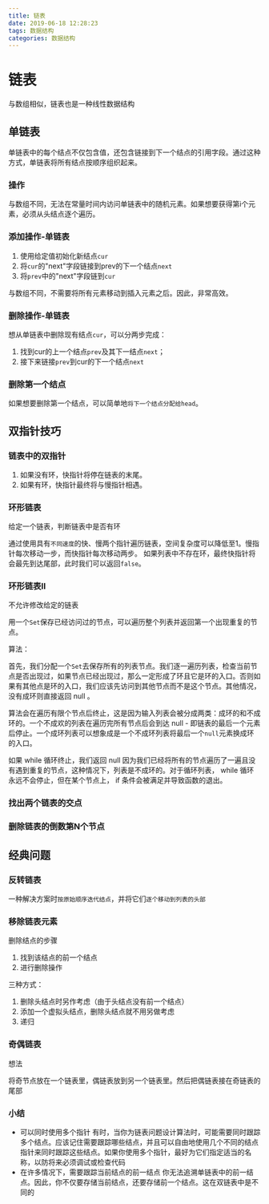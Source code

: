 ```yaml
---
title: 链表
date: 2019-06-18 12:28:23
tags: 数据结构
categories: 数据结构
---
```


# 链表

与数组相似，链表也是一种线性数据结构

## 单链表

单链表中的每个结点不仅包含值，还包含链接到下一个结点的引用字段。通过这种方式，单链表将所有结点按顺序组织起来。

### 操作

与数组不同，无法在常量时间内访问单链表中的随机元素。如果想要获得第i个元素，必须从头结点逐个遍历。

### 添加操作-单链表

1. 使用给定值初始化新结点`cur`
2. 将`cur`的"next"字段链接到prev的下一个结点`next`
3. 将`prev`中的"next"字段链到`cur`

与数组不同，不需要将所有元素移动到插入元素之后。因此，非常高效。

### 删除操作-单链表

想从单链表中删除现有结点`cur`，可以分两步完成：

1. 找到cur的上一个结点`prev`及其下一结点`next`；
2. 接下来链接`prev`到cur的下一个结点`next`

### 删除第一个结点

如果想要删除第一个结点，可以简单地`将下一个结点分配给head`。

## 双指针技巧

### 链表中的双指针

1. 如果没有环，快指针将停在链表的末尾。
2. 如果有环，快指针最终将与慢指针相遇。

### 环形链表

给定一个链表，判断链表中是否有环

通过使用具有`不同速度`的快、慢两个指针遍历链表，空间复杂度可以降低至1。慢指针每次移动一步，而快指针每次移动两步。
如果列表中不存在环，最终快指针将会最先到达尾部，此时我们可以返回`false`。

### 环形链表II

不允许修改给定的链表

用一个`Set`保存已经访问过的节点，可以遍历整个列表并返回第一个出现重复的节点。

算法：

首先，我们分配一个`Set`去保存所有的列表节点。我们逐一遍历列表，检查当前节点是否出现过，如果节点已经出现过，那么一定形成了环且它是环的入口。否则如果有其他点是环的入口，我们应该先访问到其他节点而不是这个节点。其他情况，没有成环则直接返回 null 。

算法会在遍历有限个节点后终止，这是因为输入列表会被分成两类：成环的和不成环的。一个不成欢的列表在遍历完所有节点后会到达 null - 即链表的最后一个元素后停止。一个成环列表可以想象成是一个不成环列表将最后一个`null`元素换成环的入口。

如果 while 循环终止，我们返回 null 因为我们已经将所有的节点遍历了一遍且没有遇到重复的节点，这种情况下，列表是不成环的。对于循环列表， while 循环永远不会停止，但在某个节点上， if 条件会被满足并导致函数的退出。

### 找出两个链表的交点

### 删除链表的倒数第N个节点

## 经典问题

### 反转链表

一种解决方案时`按原始顺序迭代结点`，并将它们`逐个移动到列表的头部`

### 移除链表元素

删除结点的步骤

1. 找到该结点的前一个结点
2. 进行删除操作

三种方式：

1. 删除头结点时另作考虑（由于头结点没有前一个结点）
2. 添加一个虚拟头结点，删除头结点就不用另做考虑
3. 递归

### 奇偶链表

想法

将奇节点放在一个链表里，偶链表放到另一个链表里。然后把偶链表接在奇链表的尾部

### 小结

- 可以同时使用多个指针
    有时，当你为链表问题设计算法时，可能需要同时跟踪多个结点。应该记住需要跟踪哪些结点，并且可以自由地使用几个不同的结点指针来同时跟踪这些结点。如果你使用多个指针，最好为它们指定适当的名称，以防将来必须调试或检查代码
- 在许多情况下，需要跟踪当前结点的前一结点
    你无法追溯单链表中的前一结点。因此，你不仅要存储当前结点，还要存储前一个结点。这在双链表中是不同的